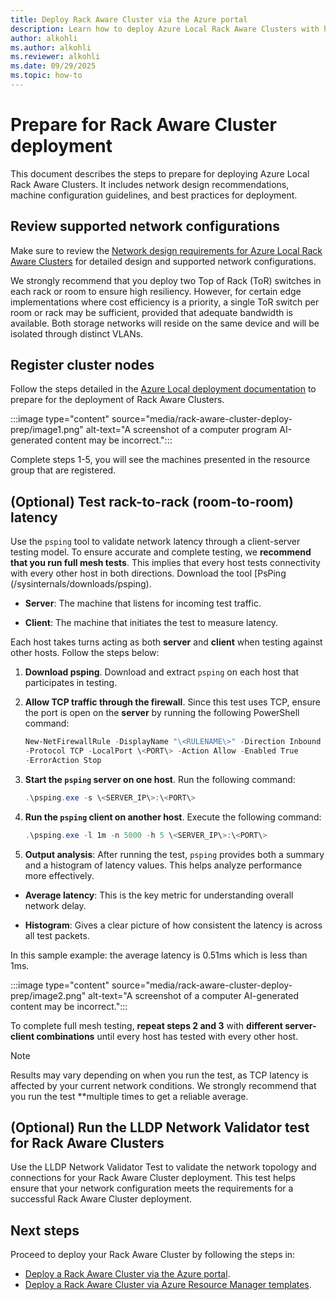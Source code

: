 ```yaml
---
title: Deploy Rack Aware Cluster via the Azure portal
description: Learn how to deploy Azure Local Rack Aware Clusters with high resiliency using ToR switches and VLAN isolation for optimal network configurations.
author: alkohli
ms.author: alkohli
ms.reviewer: alkohli
ms.date: 09/29/2025
ms.topic: how-to
---
```



# Prepare for Rack Aware Cluster deployment

This document describes the steps to prepare for deploying Azure Local
Rack Aware Clusters. It includes network design recommendations, machine
configuration guidelines, and best practices for deployment.

## Review supported network configurations

Make sure to review the [Network design requirements for Azure Local Rack Aware Clusters](../index.yml) for detailed design and supported
network configurations.

We strongly recommend that you deploy two Top of Rack (ToR) switches in
each rack or room to ensure high resiliency. However, for certain edge
implementations where cost efficiency is a priority, a single ToR switch
per room or rack may be sufficient, provided that adequate bandwidth is
available. Both storage networks will reside on the same device and will
be isolated through distinct VLANs.

## Register cluster nodes

Follow the steps detailed in the [Azure Local deployment documentation](./deployment-introduction.md) to prepare for the
deployment of Rack Aware Clusters.

:::image type="content" source="media/rack-aware-cluster-deploy-prep/image1.png" alt-text="A screenshot of a computer program AI-generated content may be incorrect.":::

Complete steps 1-5, you will see the machines presented in the resource
group that are registered.

## (Optional) Test rack-to-rack (room-to-room) latency

Use the `psping` tool to validate network latency through a
client-server testing model. To ensure accurate and complete testing, we **recommend that you run full mesh tests**. This implies that every host tests connectivity with every other host in both directions. Download the tool [PsPing (/sysinternals/downloads/psping).

- **Server**: The machine that listens for incoming test traffic.

- **Client**: The machine that initiates the test to measure latency.

Each host takes turns acting as both **server** and **client** when
testing against other hosts. Follow the steps below:

1. **Download psping**. Download and extract `psping` on each host that
participates in testing.

1. **Allow TCP traffic through the firewall**. Since this test uses
TCP, ensure the port is open on the **server** by running the following
PowerShell command:

    ```powershell  
    New-NetFirewallRule -DisplayName "\<RULENAME\>" -Direction Inbound
    -Protocol TCP -LocalPort \<PORT\> -Action Allow -Enabled True
    -ErrorAction Stop
    ```

1. **Start the `psping` server on one host**. Run the following command:

    ```powershell
    .\psping.exe -s \<SERVER_IP\>:\<PORT\>
    ```

1. **Run the `psping` client on another host**. Execute the following command:

    ```powershell
    .\psping.exe -l 1m -n 5000 -h 5 \<SERVER_IP\>:\<PORT\>
    ```

1. **Output analysis**: After running the test, `psping` provides both a
summary and a histogram of latency values. This helps analyze
performance more effectively.

- **Average latency**: This is the key metric for understanding overall
  network delay.

- **Histogram**: Gives a clear picture of how consistent the latency is
  across all test packets.

In this sample example: the average latency is 0.51ms which is less than
1ms.

:::image type="content" source="media/rack-aware-cluster-deploy-prep/image2.png" alt-text="A screenshot of a computer AI-generated content may be incorrect.":::

To complete full mesh testing, **repeat steps 2 and 3** with **different
server-client combinations** until every host has tested with every
other host.

> [!NOTE]
> Results may vary depending on when you run the test, as
TCP latency is affected by your current network conditions. We strongly recommend that you run the test **multiple times to get a reliable average.

## (Optional) Run the LLDP Network Validator test for Rack Aware Clusters

Use the LLDP Network Validator Test to validate the network topology and
connections for your Rack Aware Cluster deployment. This test helps ensure that your network configuration meets the requirements for a successful
Rack Aware Cluster deployment.  

## Next steps

Proceed to deploy your Rack Aware Cluster by following the steps in:

- [Deploy a Rack Aware Cluster via the Azure portal](../index.yml).
- [Deploy a Rack Aware Cluster via Azure Resource Manager templates](../index.yml).
